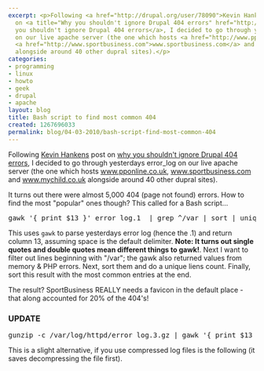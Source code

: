 ```yaml
---
excerpt: <p>Following <a href="http://drupal.org/user/78090">Kevin Hankens</a> post
  on <a title="Why you shouldn't ignore Drupal 404 errors" href="http://kevinhankens.com/content/danger-q-1-or-why-you-shouldnt-ignore-drupal-404-errors">why
  you shouldn't ignore Drupal 404 errors</a>, I decided to go through yesterdays error_log
  on our live apache server (the one which hosts <a href="http://www.pponline.co.uk">www.pponline.co.uk</a>,
  <a href="http://www.sportbusiness.com">www.sportbusiness.com</a> and <a href="http://www.mychild.co.uk">www.mychild.co.uk</a>
  alongside around 40 other dupral sites).</p>
categories:
- programming
- linux
- howto
- geek
- drupal
- apache
layout: blog
title: Bash script to find most common 404
created: 1267696033
permalink: blog/04-03-2010/bash-script-find-most-common-404
---
```

<p>Following <a href="http://drupal.org/user/78090">Kevin Hankens</a> post on <a title="Why you shouldn't ignore Drupal 404 errors" href="http://kevinhankens.com/content/danger-q-1-or-why-you-shouldnt-ignore-drupal-404-errors">why you shouldn't ignore Drupal 404 errors</a>, I decided to go through yesterdays error_log on our live apache server (the one which hosts <a href="http://www.pponline.co.uk">www.pponline.co.uk</a>, <a href="http://www.sportbusiness.com">www.sportbusiness.com</a> and <a href="http://www.mychild.co.uk">www.mychild.co.uk</a> alongside around 40 other dupral sites).</p>
<p>It turns out there were almost 5,000 404 (page not found) errors. How to find the most &quot;popular&quot; ones though? This called for a Bash script&hellip;</p>
<!-- break -->
<div style="clear:both"><pre language="bash">
gawk '{ print $13 }' error_log.1  | grep ^/var | sort | uniq -c | sort -n
</pre></div>
<p>This uses <code>gawk</code> to parse yesterdays error log (hence the .1) and return column 13, assuming space is the default delimiter. <strong>Note: It turns out single quotes and double quotes mean different things to gawk!</strong>. Next I want to filter out lines beginning with &quot;/var&quot;; the gawk also returned values from memory &amp; PHP errors. Next, sort them and do a unique liens count. Finally, sort this result with the most common entries at the end.</p>
<p>The result? SportBusiness REALLY needs a favicon in the default place - that along accounted for 20% of the 404's!</p>
<h3>UPDATE</h3>
<pre language="bash">
gunzip -c /var/log/httpd/error_log.3.gz | gawk '{ print $13 }' | grep ^/var | sort | uniq -c | sort -n
</pre>
<p>This is a slight alternative, if you use compressed log files is the following (it saves decompressing the file first).</p>

